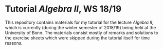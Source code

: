 # Tutorial *Algebra II*, WS 18/19

This repository contains materials for my tutorial for the lecture *Algebra II*, which is currently (during the winter semester of 2018/19) being held at the University of Bonn.
The materials consist mostly of remarks and solutions to the exercise sheets which were skipped during the tutorial itself for time reasons.

